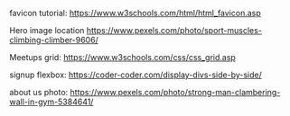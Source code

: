 favicon tutorial: https://www.w3schools.com/html/html_favicon.asp

Hero image location https://www.pexels.com/photo/sport-muscles-climbing-climber-9606/

Meetups grid: https://www.w3schools.com/css/css_grid.asp

signup flexbox: https://coder-coder.com/display-divs-side-by-side/

about us photo: https://www.pexels.com/photo/strong-man-clambering-wall-in-gym-5384641/